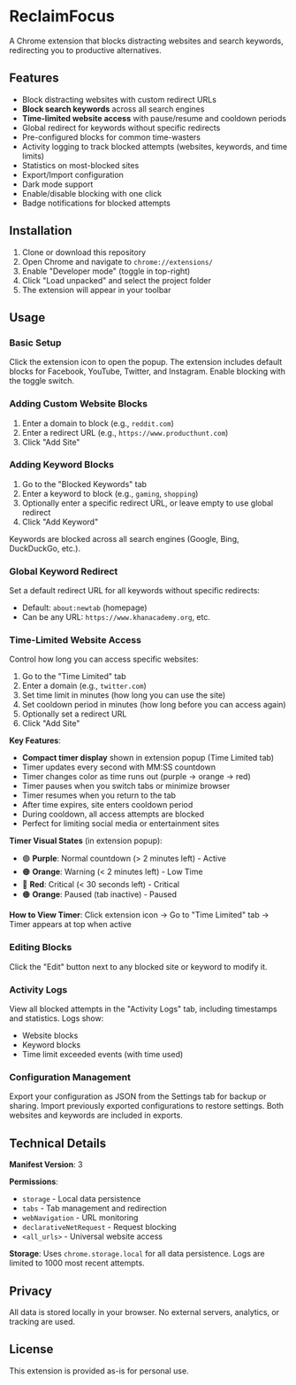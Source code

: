 # ReclaimFocus

A Chrome extension that blocks distracting websites and search keywords, redirecting you to productive alternatives.

## Features

- Block distracting websites with custom redirect URLs
- **Block search keywords** across all search engines
- **Time-limited website access** with pause/resume and cooldown periods
- Global redirect for keywords without specific redirects
- Pre-configured blocks for common time-wasters
- Activity logging to track blocked attempts (websites, keywords, and time limits)
- Statistics on most-blocked sites
- Export/Import configuration
- Dark mode support
- Enable/disable blocking with one click
- Badge notifications for blocked attempts

## Installation

1. Clone or download this repository
2. Open Chrome and navigate to `chrome://extensions/`
3. Enable "Developer mode" (toggle in top-right)
4. Click "Load unpacked" and select the project folder
5. The extension will appear in your toolbar

## Usage

### Basic Setup

Click the extension icon to open the popup. The extension includes default blocks for Facebook, YouTube, Twitter, and Instagram. Enable blocking with the toggle switch.

### Adding Custom Website Blocks

1. Enter a domain to block (e.g., `reddit.com`)
2. Enter a redirect URL (e.g., `https://www.producthunt.com`)
3. Click "Add Site"

### Adding Keyword Blocks

1. Go to the "Blocked Keywords" tab
2. Enter a keyword to block (e.g., `gaming`, `shopping`)
3. Optionally enter a specific redirect URL, or leave empty to use global redirect
4. Click "Add Keyword"

Keywords are blocked across all search engines (Google, Bing, DuckDuckGo, etc.).

### Global Keyword Redirect

Set a default redirect URL for all keywords without specific redirects:

- Default: `about:newtab` (homepage)
- Can be any URL: `https://www.khanacademy.org`, etc.

### Time-Limited Website Access

Control how long you can access specific websites:

1. Go to the "Time Limited" tab
2. Enter a domain (e.g., `twitter.com`)
3. Set time limit in minutes (how long you can use the site)
4. Set cooldown period in minutes (how long before you can access again)
5. Optionally set a redirect URL
6. Click "Add Site"

**Key Features**:

- **Compact timer display** shown in extension popup (Time Limited tab)
- Timer updates every second with MM:SS countdown
- Timer changes color as time runs out (purple → orange → red)
- Timer pauses when you switch tabs or minimize browser
- Timer resumes when you return to the tab
- After time expires, site enters cooldown period
- During cooldown, all access attempts are blocked
- Perfect for limiting social media or entertainment sites

**Timer Visual States** (in extension popup):

- 🟣 **Purple**: Normal countdown (> 2 minutes left) - Active
- 🟠 **Orange**: Warning (< 2 minutes left) - Low Time
- 🔴 **Red**: Critical (< 30 seconds left) - Critical
- 🟠 **Orange**: Paused (tab inactive) - Paused

**How to View Timer**: Click extension icon → Go to "Time Limited" tab → Timer appears at top when active

### Editing Blocks

Click the "Edit" button next to any blocked site or keyword to modify it.

### Activity Logs

View all blocked attempts in the "Activity Logs" tab, including timestamps and statistics. Logs show:

- Website blocks
- Keyword blocks
- Time limit exceeded events (with time used)

### Configuration Management

Export your configuration as JSON from the Settings tab for backup or sharing. Import previously exported configurations to restore settings. Both websites and keywords are included in exports.

## Technical Details

**Manifest Version**: 3

**Permissions**:

- `storage` - Local data persistence
- `tabs` - Tab management and redirection
- `webNavigation` - URL monitoring
- `declarativeNetRequest` - Request blocking
- `<all_urls>` - Universal website access

**Storage**: Uses `chrome.storage.local` for all data persistence. Logs are limited to 1000 most recent attempts.

## Privacy

All data is stored locally in your browser. No external servers, analytics, or tracking are used.

## License

This extension is provided as-is for personal use.
